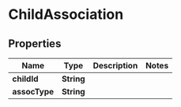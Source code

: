 

# ChildAssociation

## Properties

Name | Type | Description | Notes
------------ | ------------- | ------------- | -------------
**childId** | **String** |  | 
**assocType** | **String** |  | 



